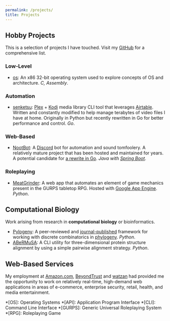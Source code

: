 ```yaml
---
permalink: /projects/
title: Projects
---
```


## Hobby Projects

This is a selection of projects I have touched. Visit my [GitHub](http://github.com/AlexSafatli?tab=repositories) for a comprehensive list.

### Low-Level

  - [os](https://github.com/AlexSafatli/os): An x86 32-bit operating system used to explore concepts of OS and architecture. *C, Assembly*.

### Automation

  - [senketsu](https://github.com/AlexSafatli/senketsu): [Plex](https://plex.tv) + [Kodi](https://kodi.tv/) media library CLI tool that leverages [Airtable](https://airtable.com/). Written and constantly modified to help manage terabytes of video files I have at home. Originally in Python but recently rewritten in Go for better performance and control. *Go*.

### Web-Based

  - [NootBot](https://github.com/AlexSafatli/NootBot): A [Discord](https://discordapp.com) bot for automation and sound tomfoolery. A relatively mature project that has been hosted and maintained for years. A potential candidate for [a rewrite in Go](https://github.com/AlexSafatli/Garrus). *Java with [Spring Boot](https://spring.io/projects/spring-boot)*.

### Roleplaying

  - [MeatGrinder](https://github.com/AlexSafatli/MeatGrinder): A web app that automates an element of game mechanics present in the GURPS tabletop RPG. Hosted with [Google App Engine](https://cloud.google.com/appengine/docs). *Python*.

## Computational Biology

Work arising from research in **computational biology** or bioinformatics.

  - [Pylogeny](https://github.com/AlexSafatli/Pylogeny): A peer-reviewed and [journal-published](https://peerj.com/articles/cs-9/) framework for working with discrete combinatorics in [phylogeny](http://en.wikipedia.org/wiki/Phylogenetics). *Python*.
  - [ABeRMuSA](https://github.com/AlexSafatli/ABeRMuSA): A CLI utility for three-dimensional protein structure alignment by using a simple pairwise alignment strategy. *Python*.

## Web-Based Services

My employment at [Amazon.com](http://amazon.com), [BeyondTrust](http://beyondtrust.com) and [watzan](http://watzan.com) had provided me the opportunity to work on relatively real-time, high-demand web applications in areas of e-commerce, enterprise security, retail, health, and media entertainment.

*[OS]: Operating Systems
*[API]: Application Program Interface
*[CLI]: Command Line Interface
*[GURPS]: Generic Universal Roleplaying System
*[RPG]: Roleplaying Game

